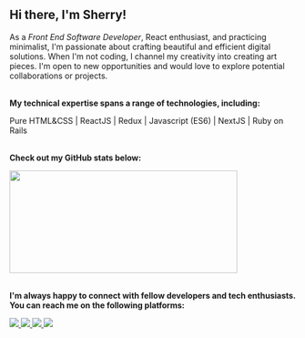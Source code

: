 ## Hi there, I'm Sherry!
As a _Front End Software Developer_, React enthusiast, and practicing minimalist, I'm passionate about crafting beautiful and efficient digital solutions. When I'm not coding, I channel my creativity into creating art pieces. I'm open to new opportunities and would love to explore potential collaborations or projects.
<br></br>

__My technical expertise spans a range of technologies, including:__

Pure HTML&CSS | ReactJS | Redux | Javascript (ES6) | NextJS | Ruby on Rails
<br></br>

__Check out my GitHub stats below:__

<a href="https://github.com/shyusu4">
<img height="180em" width="400em" src="https://github-readme-stats.vercel.app/api?username=shyusu4&theme=apprentice&show_icons=true" />
</a>
<br></br>

__I'm always happy to connect with fellow developers and tech enthusiasts. You can reach me on the following platforms:__

<p>
<a href="https://www.linkedin.com/in/shyusu4" target="blank"><img src="https://img.shields.io/badge/LinkedIn-0077B5?style=for-the-badge&logo=linkedin&logoColor=white">
<a href="https://github.com/shyusu4" target="blank"><img src="https://img.shields.io/badge/GitHub-100000?style=for-the-badge&logo=github&logoColor=white">
<a href="https://twitter.com/shyusu4" target="blank"><img src="https://img.shields.io/badge/Twitter-1DA1F2?style=for-the-badge&logo=twitter&logoColor=white">
<a href="mailto: shyusupova4@gmail.com" target="blank"><img src="https://img.shields.io/badge/Gmail-D14836?style=for-the-badge&logo=gmail&logoColor=white">
</p>
